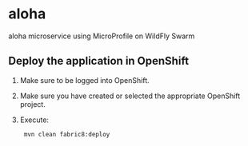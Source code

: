 # aloha
aloha microservice using MicroProfile on WildFly Swarm

Deploy the application in OpenShift
-----------------------------------

1. Make sure to be logged into OpenShift.
2. Make sure you have created or selected the appropriate OpenShift project. 
3. Execute:

		mvn clean fabric8:deploy

